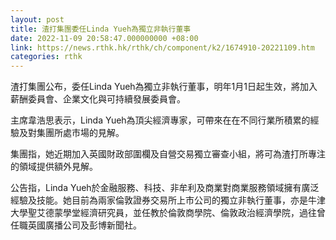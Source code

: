 ```yaml
---
layout: post
title: 渣打集團委任Linda Yueh為獨立非執行董事
date: 2022-11-09 20:58:47.000000000 +08:00
link: https://news.rthk.hk/rthk/ch/component/k2/1674910-20221109.htm
categories: rthk
---
```


渣打集團公布，委任Linda Yueh為獨立非執行董事，明年1月1日起生效，將加入薪酬委員會、企業文化與可持續發展委員會。

主席韋浩思表示，Linda Yueh為頂尖經濟專家，可帶來在在不同行業所積累的經驗及對集團所處市場的見解。

集團指，她近期加入英國財政部圍欄及自營交易獨立審查小組，將可為渣打所專注的領域提供額外見解。

公告指，Linda Yueh於金融服務、科技、非牟利及商業對商業服務領域擁有廣泛經驗及技能。她目前為兩家倫敦證券交易所上市公司的獨立非執行董事，亦是牛津大學聖艾德蒙學堂經濟研究員，並任教於倫敦商學院、倫敦政治經濟學院，過往曾任職英國廣播公司及彭博新聞社。
